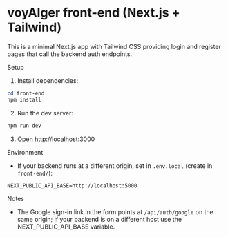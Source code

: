 # voyAIger front-end (Next.js + Tailwind)

This is a minimal Next.js app with Tailwind CSS providing login and register pages that call the backend auth endpoints.

Setup

1. Install dependencies:

```powershell
cd front-end
npm install
```

2. Run the dev server:

```powershell
npm run dev
```

3. Open http://localhost:3000

Environment

- If your backend runs at a different origin, set in `.env.local` (create in `front-end/`):

```
NEXT_PUBLIC_API_BASE=http://localhost:5000
```

Notes

- The Google sign-in link in the form points at `/api/auth/google` on the same origin; if your backend is on a different host use the NEXT_PUBLIC_API_BASE variable.

